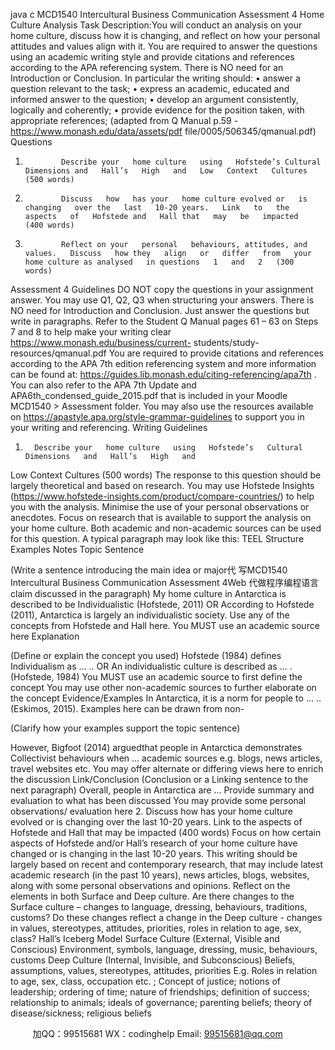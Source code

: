 java c
MCD1540   Intercultural   Business   Communication
Assessment 4   Home Culture Analysis
Task   Description:You will conduct an analysis on   your   home   culture,   discuss   how   it   is   changing,   and   reflect   on   how   your   personal   attitudes and values align with   it. You are   required to   answer   the   questions   using   an   academic   writing   style   and   provide citations and   references according to the APA   referencing   system. There   is   NO   need for   an   Introduction   or Conclusion.   In   particular the writing should:
•             answer a question   relevant to   the   task;
•            express an academic, educated and informed answer   to   the   question;
•            develop an argument consistently, logically and coherently;
•          provide   evidence   for   the   position   taken,   with   appropriate   references;
(adapted from Q   Manual   p.59 -   https://www.monash.edu/data/assets/pdf file/0005/506345/qmanual.pdf)
Questions
1.             Describe your   home culture   using   Hofstede’s Cultural   Dimensions and   Hall’s   High   and   Low   Context   Cultures   (500 words)
2.             Discuss   how   has your   home culture evolved or   is   changing   over the   last   10-20 years.   Link   to   the   aspects   of   Hofstede and   Hall that   may   be   impacted   (400 words)
3.             Reflect on your   personal   behaviours, attitudes, and values.   Discuss   how they   align   or   differ   from   your   home culture as analysed   in questions   1   and   2   (300   words)
Assessment 4 Guidelines
DO NOT copy the questions in your assignment answer.   You   may   use   Q1,   Q2,   Q3   when   structuring your answers.   There is NO need   for Introduction and   Conclusion. Just answer the   questions but   write in paragraphs. Refer to   the Student Q   Manual pages   61 –   63   on Steps   7   and 8 to help make your writing   clear    https://www.monash.edu/business/current-
students/study-resources/qmanual.pdf
You are required to provide citations and   references   according   to   the APA   7th    edition   referencing   system   and   more   information   can   be   found   at:
https://guides.lib.monash.edu/citing-referencing/apa7th   .   You can also refer to   the APA   7th      Update   and   APA6th_condensed_guide_2015.pdf   that   is   included   in   your   Moodle   MCD1540 >   Assessment   folder.   You may also   use the resources available   on
https://apastyle.apa.org/style-grammar-guidelines   to support you in your writing and   referencing.
Writing Guidelines
1.       Describe your   home culture   using   Hofstede’s   Cultural   Dimensions   and   Hall’s   High   and
Low Context Cultures   (500 words)
The   response to this question should   be   largely theoretical and   based   on   research.   You may   use   Hofstede   Insights   (https://www.hofstede-insights.com/product/compare-countries/) to   help you with the analysis.   Minimise the   use of your   personal   observations   or anecdotes.   Focus on   research that   is available to   support the   analysis   on   your   home culture.   Both academic and   non-academic sources can   be   used for   this   question.
A typical   paragraph   may   look   like this:
TEEL Structure
Examples
Notes
Topic Sentence
   
(Write a   sentence   introducing the
main   idea or   major代 写MCD1540 Intercultural Business Communication Assessment 4Web
代做程序编程语言   claim discussed   in         the   paragraph)
My   home culture   in Antarctica   is   described to   be   Individualistic
(Hofstede,   2011)
OR
According to   Hofstede   (2011),
Antarctica   is   largely an   individualistic society.
            Use   any   of the
concepts from
Hofstede and   Hall   here.
            You   MUST   use an
academic source   here
Explanation
   
(Define or   explain   the concept   you            used)
Hofstede   (1984) defines   Individualism as   …   ..
OR
An   individualistic culture   is
described as   …   .   (Hofstede,   1984)
            You   MUST   use an            academic source to   first define   the
concept
            You   may   use other
non-academic sources   to further elaborate
on the   concept
Evidence/Examples
In Antarctica,   it   is a   norm   for         people to   …   ..   (Eskimos,   2015).
            Examples   here can   be   drawn from   non-

(Clarify   how your
examples support the   topic sentence)
   
However,   Bigfoot   (2014) arguedthat   people   in Antarctica      demonstrates Collectivist   behaviours when   …
academic sources   e.g.   blogs,   news articles,            travel websites   etc.
            You   may   offer
alternate or   differing   views   here to enrich      the discussion
Link/Conclusion
(Conclusion or   a
Linking sentence to      the   next   paragraph)
Overall,   people   in Antarctica are   …
            Provide summary   and   evaluation to what
has   been discussed
            You   may   provide   some   personal
observations/            evaluation   here
2.       Discuss   how   has   your   home   culture   evolved   or   is   changing   over   the   last   10-20
years.   Link   to   the   aspects   of   Hofstede   and   Hall   that   may   be   impacted   (400 words)
Focus on   how certain aspects of   Hofstede   and/or   Hall’s   research   of your   home   culture   have changed or   is changing   in the   last   10-20 years. This   writing   should   be   largely   based on   recent and contemporary   research, that   may   include   latest academic   research   (in the      past   10 years),   news articles,   blogs, websites, along with   some   personal   observations   and   opinions.
Reflect on the elements   in   both Surface and   Deep   culture.   Are   there   changes   to   the Surface culture – changes to   language, dressing,   behaviours, traditions,   customs?   Do   these changes   reflect a change   in the   Deep culture   -   changes   in   values,   stereotypes,   attitudes,   priorities,   roles   in   relation to age, sex, class?
Hall’s   Iceberg   Model
Surface Culture (External,   Visible   and   Conscious)
                  Environment, symbols,   language,
dressing,   music,   behaviours, customs
Deep Culture (Internal,   Invisible,   and   Subconscious)
                  Beliefs, assumptions, values, stereotypes, attitudes,   priorities
            E.g.   Roles   in   relation to   age, sex, class, occupation etc. ;   Concept   of justice; notions of   leadership; ordering   of time;   nature of friendships; definition   of   success;   relationship to animals;   ideals of   governance;   parenting   beliefs; theory of disease/sickness;   religious   beliefs







         
加QQ：99515681  WX：codinghelp  Email: 99515681@qq.com
